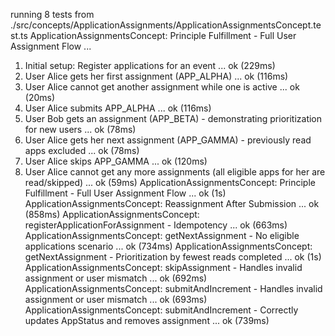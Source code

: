 running 8 tests from ./src/concepts/ApplicationAssignments/ApplicationAssignmentsConcept.test.ts
ApplicationAssignmentsConcept: Principle Fulfillment - Full User Assignment Flow ...
  1. Initial setup: Register applications for an event ... ok (229ms)
  2. User Alice gets her first assignment (APP_ALPHA) ... ok (116ms)
  3. User Alice cannot get another assignment while one is active ... ok (20ms)
  4. User Alice submits APP_ALPHA ... ok (116ms)
  5. User Bob gets an assignment (APP_BETA) - demonstrating prioritization for new users ... ok (78ms)
  6. User Alice gets her next assignment (APP_GAMMA) - previously read apps excluded ... ok (78ms)
  7. User Alice skips APP_GAMMA ... ok (120ms)
  8. User Alice cannot get any more assignments (all eligible apps for her are read/skipped) ... ok (59ms)
ApplicationAssignmentsConcept: Principle Fulfillment - Full User Assignment Flow ... ok (1s)
ApplicationAssignmentsConcept: Reassignment After Submission ... ok (858ms)
ApplicationAssignmentsConcept: registerApplicationForAssignment - Idempotency ... ok (663ms)
ApplicationAssignmentsConcept: getNextAssignment - No eligible applications scenario ... ok (734ms)
ApplicationAssignmentsConcept: getNextAssignment - Prioritization by fewest reads completed ... ok (1s)
ApplicationAssignmentsConcept: skipAssignment - Handles invalid assignment or user mismatch ... ok (692ms)
ApplicationAssignmentsConcept: submitAndIncrement - Handles invalid assignment or user mismatch ... ok (693ms)
ApplicationAssignmentsConcept: submitAndIncrement - Correctly updates AppStatus and removes assignment ... ok (739ms)
